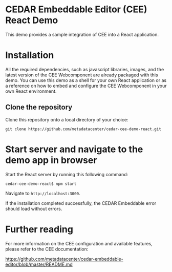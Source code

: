 # CEDAR Embeddable Editor (CEE) React Demo

This demo provides a sample integration of CEE into a React application.

# Installation

All the required dependencies, such as javascript libraries, images, and the latest version of the CEE Webcomponent are already packaged with this demo. You can use this demo as a shell for your own React application or as a reference on how to embed and configure the CEE Webcomponent in your own React environment.

## Clone the repository

Clone this repository onto a local directory of your choice:

```shell
git clone https://github.com/metadatacenter/cedar-cee-demo-react.git
```
# Start server and navigate to the demo app in browser

Start the React server by running this following command:

```shell
cedar-cee-demo-react$ npm start
```

Navigate to `http://localhost:3000`.

If the installation completed successfully, the CEDAR Embeddable error should load without errors.

# Further reading

For more information on the CEE configuration and available features, please refer to the CEE documentation:

https://github.com/metadatacenter/cedar-embeddable-editor/blob/master/README.md
